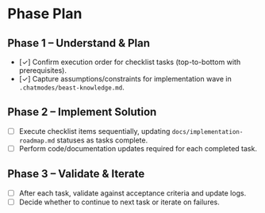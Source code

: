 # Phase Plan

## Phase 1 – Understand & Plan
- [✓] Confirm execution order for checklist tasks (top-to-bottom with prerequisites).
- [✓] Capture assumptions/constraints for implementation wave in `.chatmodes/beast-knowledge.md`.

## Phase 2 – Implement Solution
- [ ] Execute checklist items sequentially, updating `docs/implementation-roadmap.md` statuses as tasks complete.
- [ ] Perform code/documentation updates required for each completed task.

## Phase 3 – Validate & Iterate
- [ ] After each task, validate against acceptance criteria and update logs.
- [ ] Decide whether to continue to next task or iterate on failures.
